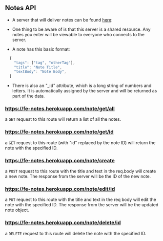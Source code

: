 ## Notes API

- A server that will deliver notes can be found [here](https://fe-notes.herokuapp.com):

- One thing to be aware of is that this server is a shared resource. Any notes you enter will be viewable to everyone who connects to the server.

- A note has this basic format:

```js
  {
    "tags": ["tag", "otherTag"],
    "title": "Note Title",
    "textBody": "Note Body",
  }
```

- There is also an "\_id" attribute, which is a long string of numbers and letters. It is automatically assigned by the server and will be returned as part of the data.

### https://fe-notes.herokuapp.com/note/get/all

a `GET` request to this route will return a list of all the notes.

### https://fe-notes.herokuapp.com/note/get/id

a `GET` request to this route (with "id" replaced by the note ID) will return the note with the specified ID.

### https://fe-notes.herokuapp.com/note/create

a `POST` request to this route with the title and text in the req.body will create a new note. The response from the server will be the ID of the new note.

### https://fe-notes.herokuapp.com/note/edit/id

a `PUT` request to this route with the title and text in the req body will edit the note with the specified ID. The response from the server will be the updated note object.

### https://fe-notes.herokuapp.com/note/delete/id

a `DELETE` request to this route will delete the note with the specified ID.